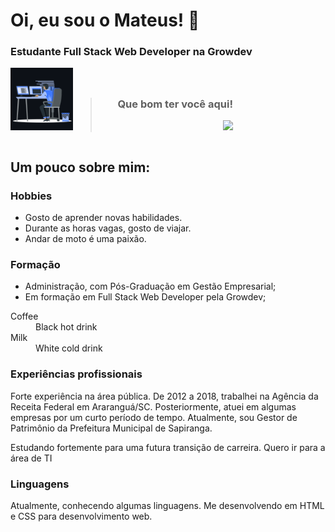 # Oi, eu sou o Mateus! 👋
### Estudante Full Stack Web Developer na Growdev

<div style="display: inline-block; width: 49,9%; text-align: left;">
  <img width="100px" hight="auto" src="computador.gif" alt="mateuszimmer" />
</div>

<div  style="display: inline-block; width: 50%; text-align: right; vertical-position: upper;">

> ### Que bom ter você aqui!
> ![](https://komarev.com/ghpvc/?username=mateuszimmer&label=🍨_Você+é+meu+visitante+Nº)

</div>

## Um pouco sobre mim:

### Hobbies
<ul>
    <li>Gosto de aprender novas habilidades.</li>
    <li>Durante as horas vagas, gosto de viajar.</li>
    <li>Andar de moto é uma paixão.</li>
</ul>

### Formação

<ul>
    <li>Administração, com Pós-Graduação em Gestão Empresarial;</li>
    <li>Em formação em Full Stack Web Developer pela Growdev;
</ul>

<dl>
  <dt>Coffee</dt>
  <dd>Black hot drink</dd>
  <dt>Milk</dt>
  <dd>White cold drink</dd>
</dl>

### Experiências profissionais

Forte experiência na área pública. De 2012 a 2018, trabalhei na Agência da Receita Federal em Araranguá/SC. Posteriormente, atuei em algumas empresas por um curto período de tempo.
Atualmente, sou Gestor de Patrimônio da Prefeitura Municipal de Sapiranga.

Estudando fortemente para uma futura transição de carreira. Quero ir para a área de TI

### Linguagens
Atualmente, conhecendo algumas linguagens. Me desenvolvendo em HTML e CSS para desenvolvimento web.


<!--
**mateuszimmer/mateuszimmer** is a ✨ _special_ ✨ repository because its `README.md` (this file) appears on your GitHub profile.

Here are some ideas to get you started:

- 🔭 I’m currently working on ...
- 🌱 I’m currently learning ...
- 👯 I’m looking to collaborate on ...
- 🤔 I’m looking for help with ...
- 💬 Ask me about ...
- 📫 How to reach me: ...
- 😄 Pronouns: ...
- ⚡ Fun fact: ...
-->
